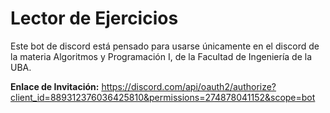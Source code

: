 # Lector de Ejercicios

Este bot de discord está pensado para usarse únicamente en el discord de la materia Algoritmos y Programación I,
de la Facultad de Ingeniería de la UBA.

**Enlace de Invitación:** https://discord.com/api/oauth2/authorize?client_id=889312376036425810&permissions=274878041152&scope=bot